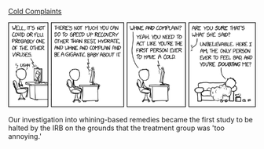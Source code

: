 [Cold Complaints](https://xkcd.com/2714)

![Cold Complaints](./random_comic.png)

Our investigation into whining-based remedies became the first study to be halted by the IRB on the grounds that the treatment group was 'too annoying.'

